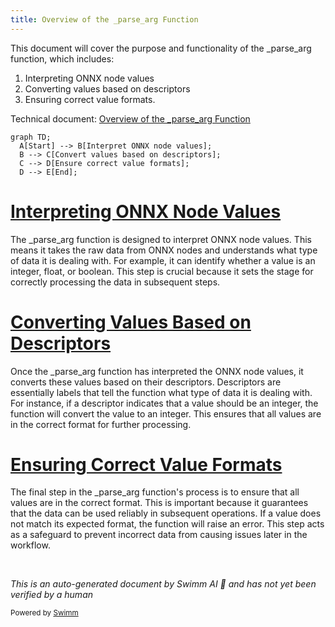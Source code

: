```yaml
---
title: Overview of the _parse_arg Function
---
```

This document will cover the purpose and functionality of the \_parse_arg function, which includes:

1. Interpreting ONNX node values
2. Converting values based on descriptors
3. Ensuring correct value formats.

Technical document: <SwmLink doc-title="Overview of the _parse_arg Function">[Overview of the \_parse_arg Function](/.swm/overview-of-the-_parse_arg-function.x3hieuzp.sw.md)</SwmLink>

```mermaid
graph TD;
  A[Start] --> B[Interpret ONNX node values];
  B --> C[Convert values based on descriptors];
  C --> D[Ensure correct value formats];
  D --> E[End];
```

# [Interpreting ONNX Node Values](https://app.swimm.io/repos/Z2l0aHViJTNBJTNBcHl0b3JjaC1hdXRvZG9jcy1kZW1vJTNBJTNBU3dpbW0tRGVtbw==/docs/x3hieuzp#overview-of-the-_parse_arg-function)

The \_parse_arg function is designed to interpret ONNX node values. This means it takes the raw data from ONNX nodes and understands what type of data it is dealing with. For example, it can identify whether a value is an integer, float, or boolean. This step is crucial because it sets the stage for correctly processing the data in subsequent steps.

# [Converting Values Based on Descriptors](https://app.swimm.io/repos/Z2l0aHViJTNBJTNBcHl0b3JjaC1hdXRvZG9jcy1kZW1vJTNBJTNBU3dpbW0tRGVtbw==/docs/x3hieuzp#overview-of-the-_parse_arg-function)

Once the \_parse_arg function has interpreted the ONNX node values, it converts these values based on their descriptors. Descriptors are essentially labels that tell the function what type of data it is dealing with. For instance, if a descriptor indicates that a value should be an integer, the function will convert the value to an integer. This ensures that all values are in the correct format for further processing.

# [Ensuring Correct Value Formats](https://app.swimm.io/repos/Z2l0aHViJTNBJTNBcHl0b3JjaC1hdXRvZG9jcy1kZW1vJTNBJTNBU3dpbW0tRGVtbw==/docs/x3hieuzp#overview-of-the-_parse_arg-function)

The final step in the \_parse_arg function's process is to ensure that all values are in the correct format. This is important because it guarantees that the data can be used reliably in subsequent operations. If a value does not match its expected format, the function will raise an error. This step acts as a safeguard to prevent incorrect data from causing issues later in the workflow.

&nbsp;

*This is an auto-generated document by Swimm AI 🌊 and has not yet been verified by a human*

<SwmMeta version="3.0.0" repo-id="Z2l0aHViJTNBJTNBcHl0b3JjaC1hdXRvZG9jcy1kZW1vJTNBJTNBU3dpbW0tRGVtbw==" repo-name="pytorch-autodocs-demo"><sup>Powered by [Swimm](https://app.swimm.io/)</sup></SwmMeta>
